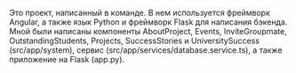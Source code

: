 Это проект, написанный в команде. В нем используется фреймворк Angular, а также язык Python и фреймворк Flask для написания бэкенда. 
Мной были написаны компоненты AboutProject, Events, InviteGroupmate, OutstandingStudents, Projects, SuccessStories и UniversitySuccess (src/app/system), сервис (src/app/services/database.service.ts), а также приложение на Flask (app.py).
